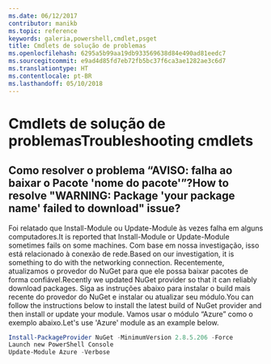 ```yaml
---
ms.date: 06/12/2017
contributor: manikb
ms.topic: reference
keywords: galeria,powershell,cmdlet,psget
title: Cmdlets de solução de problemas
ms.openlocfilehash: 6295a5b99aa19db933569638d84e490ad81eedc7
ms.sourcegitcommit: e9ad4d85fd7eb72fb5bc37f6ca3ae1282ae3c6d7
ms.translationtype: HT
ms.contentlocale: pt-BR
ms.lasthandoff: 05/10/2018
---
```

# <a name="troubleshooting-cmdlets"></a><span data-ttu-id="3d1d8-103">Cmdlets de solução de problemas</span><span class="sxs-lookup"><span data-stu-id="3d1d8-103">Troubleshooting cmdlets</span></span>

## <a name="how-to-resolve-warning-package-your-package-name-failed-to-download-issue"></a><span data-ttu-id="3d1d8-104">Como resolver o problema “AVISO: falha ao baixar o Pacote 'nome do pacote'”?</span><span class="sxs-lookup"><span data-stu-id="3d1d8-104">How to resolve "WARNING: Package 'your package name' failed to download" issue?</span></span>

<span data-ttu-id="3d1d8-105">Foi relatado que Install-Module ou Update-Module às vezes falha em alguns computadores.</span><span class="sxs-lookup"><span data-stu-id="3d1d8-105">It is reported that Install-Module or Update-Module sometimes fails on some machines.</span></span>
<span data-ttu-id="3d1d8-106">Com base em nossa investigação, isso está relacionado à conexão de rede.</span><span class="sxs-lookup"><span data-stu-id="3d1d8-106">Based on our investigation, it is something to do with the networking connection.</span></span>
<span data-ttu-id="3d1d8-107">Recentemente, atualizamos o provedor do NuGet para que ele possa baixar pacotes de forma confiável.</span><span class="sxs-lookup"><span data-stu-id="3d1d8-107">Recently we updated NuGet provider so that it can reliably download packages.</span></span>
<span data-ttu-id="3d1d8-108">Siga as instruções abaixo para instalar o build mais recente do provedor do NuGet e instalar ou atualizar seu módulo.</span><span class="sxs-lookup"><span data-stu-id="3d1d8-108">You can follow the instructions below to install the latest build of NuGet provider and then install or update your module.</span></span>
<span data-ttu-id="3d1d8-109">Vamos usar o módulo “Azure” como o exemplo abaixo.</span><span class="sxs-lookup"><span data-stu-id="3d1d8-109">Let's use 'Azure' module as an example below.</span></span>

```powershell
Install-PackageProvider NuGet -MinimumVersion 2.8.5.206 -Force
Launch new PowerShell Console
Update-Module Azure -Verbose
```
